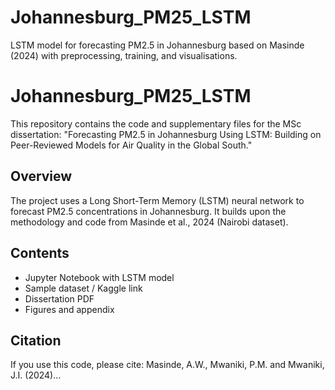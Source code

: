 # Johannesburg_PM25_LSTM
LSTM model for forecasting PM2.5 in Johannesburg based on Masinde (2024) with preprocessing, training, and visualisations.
# Johannesburg_PM25_LSTM

This repository contains the code and supplementary files for the MSc dissertation:
"Forecasting PM2.5 in Johannesburg Using LSTM: Building on Peer-Reviewed Models for Air Quality in the Global South."

## Overview
The project uses a Long Short-Term Memory (LSTM) neural network to forecast PM2.5 concentrations in Johannesburg. It builds upon the methodology and code from Masinde et al., 2024 (Nairobi dataset).

## Contents
- Jupyter Notebook with LSTM model
- Sample dataset / Kaggle link
- Dissertation PDF
- Figures and appendix

## Citation
If you use this code, please cite: Masinde, A.W., Mwaniki, P.M. and Mwaniki, J.I. (2024)...
